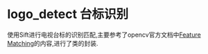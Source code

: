 # logo_detect 台标识别

使用Sift进行电视台标的识别匹配,主要参考了opencv官方文档中[Feature Matching](https://docs.opencv.org/3.0-beta/doc/py_tutorials/py_feature2d/py_matcher/py_matcher.html#matcher)的内容,进行了类的封装.

